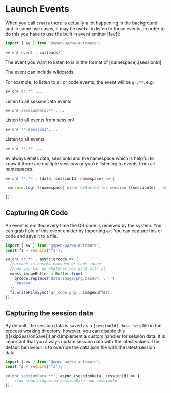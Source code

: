 # Launch Events

When you call `create` there is actually a lot happening in the background and in some use cases, it may be useful to listen to those events. In order to do this you have to use the built in event emitter [[ev]]:

```javascript
import { ev } from '@open-wa/wa-automate';

ev.on('event', callback)
```

The event you want to listen to is in the format of [namespace].[sessionId]

The event can include wildcards.

For example, to listen to all qr code events, the event will be `qr.**`. e.g:

```javascript
ev.on('qr.**',...
```

Listen to all sessionData events

```javascript
ev.on('sessionData.**',...
```

Listen to all events from session1

```javascript
ev.on('**.session1',...
```

Listen to all events

```javascript
ev.on('**.**',...
```

ev always emits data, sessionId and the namespace which is helpful to know if there are multiple sessions or you're listening to events from all namespaces.

```javascript
ev.on('**.**', (data, sessionId, namespace) => {

 console.log(`${namespace} event detected for session ${sessionId}`, data)

});
```

## Capturing QR Code

An event is emitted every time the QR code is received by the system. You can grab hold of this event emitter by importing `ev`. You can capture this qr code and save it to a file.

```javascript
import { ev } from '@open-wa/wa-automate';
const fs = require('fs');

ev.on('qr.**', async qrcode => {
  //qrcode is base64 encoded qr code image
  //now you can do whatever you want with it
  const imageBuffer = Buffer.from(
    qrcode.replace('data:image/png;base64,', ''),
    'base64'
  );
  fs.writeFileSync('qr_code.png', imageBuffer);
});
```

## Capturing the session data

By default, the session data is saved as a `[sessionId].data.json` file in the process working directory, however, you can disable this ([[skipSessionSave]]) and implement a custom handler for session data. It is important that you always update session data with the latest values. The default behaviour is to override the data.json file with the latest session data.

```javascript
import { ev } from '@open-wa/wa-automate';
const fs = require('fs');

ev.on('sessionData.**', async (sessionData, sessionId) => {
    //do something with sessionData and sessionId
});
```